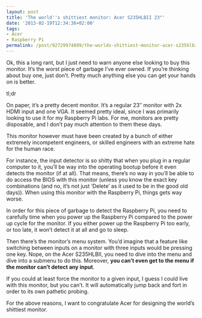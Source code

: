 ```yaml
---
layout: post
title: 'The world''s shittiest monitor: Acer S235HLBII 23"'
date: '2013-02-19T12:34:36+02:00'
tags:
- Acer
- Raspberry Pi
permalink: /post/92729974889/the-worlds-shittiest-monitor-acer-s235hlbii-23
---
```

Ok, this a long rant, but I just need to warn anyone else looking to buy this monitor. It’s the worst piece of garbage I’ve ever owned. If you’re thinking about buy one, just don’t. Pretty much anything else you can get your hands on is better.

tl;dr

On paper, it’s a pretty decent monitor. It’s a regular 23″ monitor with 2x HDMI input and one VGA. It seemed pretty ideal, since I was primarily looking to use it for my Raspberry Pi labs. For me, monitors are pretty disposable, and I don’t pay much attention to them these days.

This monitor however must have been created by a bunch of either extremely incompetent engineers, or skilled engineers with an extreme hate for the human race.

For instance, the input detector is so shitty that when you plug in a regular computer to it, you’ll be way into the operating bootup before it even detects the monitor (if at all). That means, there’s no way in you’ll be able to do access the BIOS with this monitor (unless you know the exact key combinations (and no, it’s not just ‘Delete’ as it used to be in the good old days)). When using this monitor with the Raspberry Pi, things gets way worse.

In order for this piece of garbage to detect the Raspberry Pi, you need to carefully time when you power up the Raspberry Pi compared to the power up cycle for the monitor. If you either power up the Raspberry Pi too early, or too late, it won’t detect it at all and go to sleep.

Then there’s the monitor’s menu system. You’d imagine that a feature like switching between inputs on a monitor with three inputs would be pressing one key. Nope, on the Acer S235HLBII, you need to dive into the menu and dive into a submenu to do this. Moreover, **you can’t even get to the menu if the monitor can’t detect any input**.

If you could at least force the monitor to a given input, I guess I could live with this monitor, but you can’t. It will automatically jump back and fort in order to its own pathetic probing.

For the above reasons, I want to congratulate Acer for designing the world’s shittiest monitor.
